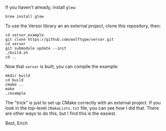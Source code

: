 If you haven't already, install `glew`:

    brew install glew

To use the Versor library an an external project, clone this repository, then:

    cd versor_example
    git clone https://github.com/wolftype/versor.git
    cd versor
    git submodule update --init
    ./build.sh
    cd ..

Now that `versor` is built, you can compile the example:

    mkdir build
    cd build
    cmake ..
    make
    ./example

The "trick" is just to set up CMake correctly with an external project. If
you look in the top-level `CMakeLists.txt` file, you can see how I did that.
There are other ways to do this, but I find this is the easiest.

Best, Erich